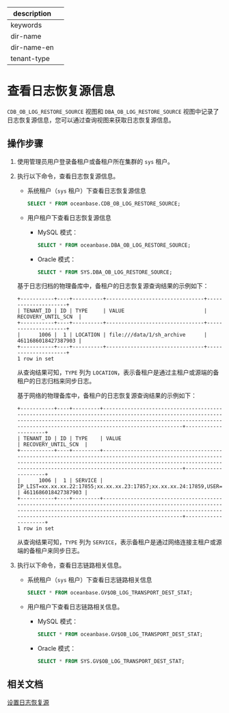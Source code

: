 |description||
|---|---|
|keywords||
|dir-name||
|dir-name-en||
|tenant-type||

# 查看日志恢复源信息

 `CDB_OB_LOG_RESTORE_SOURCE` 视图和 `DBA_OB_LOG_RESTORE_SOURCE` 视图中记录了日志恢复源信息，您可以通过查询视图来获取日志恢复源信息。

## 操作步骤

1. 使用管理员用户登录备租户或备租户所在集群的 `sys` 租户。

2. 执行以下命令，查看日志恢复源信息。

   * 系统租户（`sys` 租户）下查看日志恢复源信息

     ```sql
     SELECT * FROM oceanbase.CDB_OB_LOG_RESTORE_SOURCE;
     ```

   * 用户租户下查看日志恢复源信息

     * MySQL 模式：

       ```sql
       SELECT * FROM oceanbase.DBA_OB_LOG_RESTORE_SOURCE;
       ```

     * Oracle 模式：

       ```sql
       SELECT * FROM SYS.DBA_OB_LOG_RESTORE_SOURCE;
       ```

   基于日志归档的物理备库中，备租户的日志恢复源查询结果的示例如下：

   ```shell
   +-----------+----+----------+--------------------------------+---------------------+
   | TENANT_ID | ID | TYPE     | VALUE                          | RECOVERY_UNTIL_SCN  |
   +-----------+----+----------+--------------------------------+---------------------+
   |      1006 |  1 | LOCATION | file:///data/1/sh_archive      | 4611686018427387903 |
   +-----------+----+----------+--------------------------------+---------------------+
   1 row in set
   ```

   从查询结果可知，`TYPE` 列为 `LOCATION`，表示备租户是通过主租户或源端的备租户的日志归档来同步日志。

   基于网络的物理备库中，备租户的日志恢复源查询结果的示例如下：

   ```shell
   +-----------+----+---------+-----------------------------------------------------------------------------------------------------------------------------------------------------------------------------------------------------------------------------------+---------------------+
   | TENANT_ID | ID | TYPE    | VALUE                                                                                                                                                                                                                             | RECOVERY_UNTIL_SCN  |
   +-----------+----+---------+-----------------------------------------------------------------------------------------------------------------------------------------------------------------------------------------------------------------------------------+---------------------+
   |      1006 |  1 | SERVICE | IP_LIST=xx.xx.xx.22:17855;xx.xx.xx.23:17857;xx.xx.xx.24:17859,USER=rep_user@mysql,PASSWORD=***********************************,TENANT_ID=1004,CLUSTER_ID=1,COMPATIBILITY_MODE=MYSQL,IS_ENCRYPTED=true                             | 4611686018427387903 |
   +-----------+----+---------+-----------------------------------------------------------------------------------------------------------------------------------------------------------------------------------------------------------------------------------+---------------------+
   1 row in set
   ```

   从查询结果可知，`TYPE` 列为 `SERVICE`，表示备租户是通过网络连接主租户或源端的备租户来同步日志。

3. 执行以下命令，查看日志链路相关信息。

   * 系统租户（`sys` 租户）下查看日志链路相关信息

     ```sql
     SELECT * FROM oceanbase.GV$OB_LOG_TRANSPORT_DEST_STAT;
     ```

   * 用户租户下查看日志链路相关信息。

     * MySQL 模式：

       ```sql
       SELECT * FROM oceanbase.GV$OB_LOG_TRANSPORT_DEST_STAT;
       ```

     * Oracle 模式：

       ```sql
       SELECT * FROM SYS.GV$OB_LOG_TRANSPORT_DEST_STAT;
       ```

## 相关文档

[设置日志恢复源](200.configure-the-log-transport-service/100.set-log-restore-source.md)
